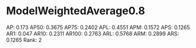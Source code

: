 # ModelWeightedAverage0.8

AP: 0.173
AP50: 0.3675
AP75: 0.2402
APL: 0.4551
APM: 0.1572
APS: 0.1265
AR1: 0.047
AR10: 0.2311
AR100: 0.2763
ARL: 0.5768
ARM: 0.2899
ARS: 0.1265
Rank: 2